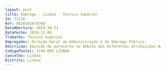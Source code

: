 ```yaml
--- 
layout: post
title: Emprego - Lisboa - Técnico Superior
Id: 71116
Ref: OE201910/0760
DataAbertura: 2019-10-22
DataFecho: 2019-11-06
Trabalho: Técnico Superior
Empregador: Direção-Geral da Administração e do Emprego Público
Descricao: Emissão de pareceres no âmbito das diferentes atribuições da DGAEP previstas no  Decreto Regulamentar n.º 27 2012,  de 29 de fevereiro.
CodigoPostal: 1149-095 LISBOA
Concelho: Lisboa
Distrito: Lisboa
--- 
```

